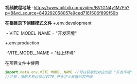 **视频教程地址**
	-https://www.bilibili.com/video/BV1GN4y1M7P5?p=8&vd_source=849292058057e9ced7161506f899f59b

**在根目录下创建模式文件**
+.env.development

​	- VITE_MODEL_NAME = "开发环境"

+.env.production

​	-VITE_MODEL_NAME = "线上环境"



在项目文件中使用 

```jsx
import.meta.env.VITE_MODEL_NAME //可以获取到对应的值 "开发环境"
//注意：值的名称必须以VITE_开头才会暴露给客户端
```

